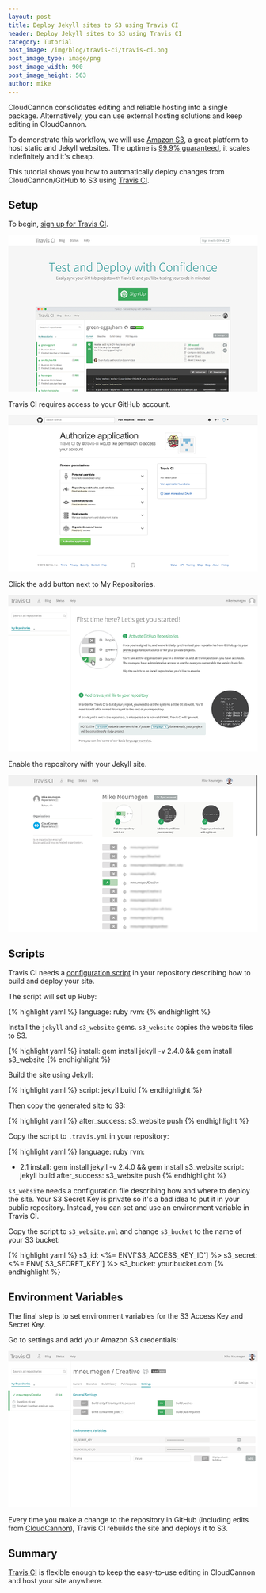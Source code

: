 ```yaml
---
layout: post
title: Deploy Jekyll sites to S3 using Travis CI
header: Deploy Jekyll sites to S3 using Travis CI
category: Tutorial
post_image: /img/blog/travis-ci/travis-ci.png
post_image_type: image/png
post_image_width: 900
post_image_height: 563
author: mike
---
```


CloudCannon consolidates editing and reliable hosting into a single package. Alternatively, you can use external hosting solutions and keep editing in CloudCannon.

To demonstrate this workflow, we will use [Amazon S3](http://aws.amazon.com/s3/), a great platform to host static and Jekyll websites. The uptime is [99.9% guaranteed](http://aws.amazon.com/s3/sla/), it scales indefinitely and it's cheap.

This tutorial shows you how to automatically deploy changes from CloudCannon/GitHub to S3 using [Travis CI](https://travis-ci.org/).

## Setup

To begin, [sign up for Travis CI](https://travis-ci.org/).

![Travis CI Homepage](/img/blog/travis-ci/travis-ci.png)

Travis CI requires access to your GitHub account.

![GitHub authentication](/img/blog/travis-ci/travis-auth.png)

Click the add button next to My Repositories.

![Travis CI Dashboard](/img/blog/travis-ci/my-repo.png)

Enable the repository with your Jekyll site.

![Repository list](/img/blog/travis-ci/enable-repo.png)

## Scripts

Travis CI needs a [configuration script](https://docs.travis-ci.com/user/customizing-the-build/) in your repository describing how to build and deploy your site.

The script will set up Ruby:

{% highlight yaml %}
language: ruby
rvm:
{% endhighlight %}

Install the `jekyll` and `s3_website` gems. `s3_website` copies the website files to S3.

{% highlight yaml %}
install: gem install jekyll -v 2.4.0 && gem install s3_website
{% endhighlight %}

Build the site using Jekyll:

{% highlight yaml %}
script: jekyll build
{% endhighlight %}

Then copy the generated site to S3:

{% highlight yaml %}
after_success: s3_website push
{% endhighlight %}

Copy the script to `.travis.yml` in your repository:

{% highlight yaml %}
language: ruby
rvm:
- 2.1
install: gem install jekyll -v 2.4.0 && gem install s3_website
script: jekyll build
after_success: s3_website push
{% endhighlight %}

`s3_website` needs a configuration file describing how and where to deploy the site. Your S3 Secret Key is private so it's a bad idea to put it in your public repository. Instead, you can set and use an environment variable in Travis CI.

Copy the script to `s3_website.yml` and change `s3_bucket` to the name of your S3 bucket:

{% highlight yaml %}
s3_id: <%= ENV['S3_ACCESS_KEY_ID'] %>
s3_secret: <%= ENV['S3_SECRET_KEY'] %>
s3_bucket: your.bucket.com
{% endhighlight %}

## Environment Variables

The final step is to set environment variables for the S3 Access Key and Secret Key.

Go to settings and add your Amazon S3 credentials:

![Travis CI environment variables](/img/blog/travis-ci/settings.png)

Every time you make a change to the repository in GitHub (including edits from [CloudCannon](http://cloudcannon.com)), Travis CI rebuilds the site and deploys it to S3.

## Summary

[Travis CI](https://travis-ci.org/) is flexible enough to keep the easy-to-use editing in CloudCannon and host your site anywhere.
